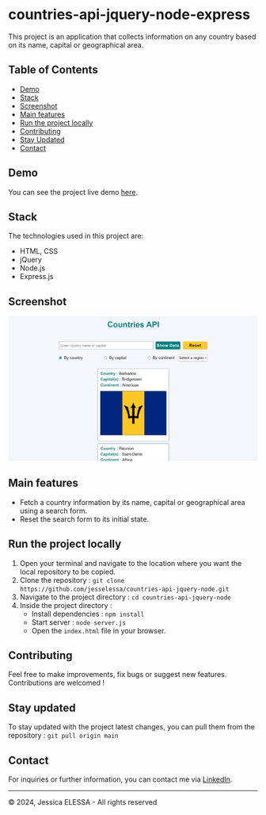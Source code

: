 # countries-api-jquery-node-express

This project is an application that collects information on any country based on its name, capital or geographical area.

## Table of Contents

- [Demo](#demo)
- [Stack](#stack)
- [Screenshot](#screenshot)
- [Main features](#main-features)
- [Run the project locally](#run-the-project-locally)
- [Contributing](#contributing)
- [Stay Updated](#stay-updated)
- [Contact](#contact)

## Demo

You can see the project live demo [here](https://jesselessa-countries-api.cyclic.app/).

## Stack

The technologies used in this project are:

- HTML, CSS
- jQuery
- Node.js
- Express.js

## Screenshot

![Screenshot](./public/images/screenshot.png)

## Main features

- Fetch a country information by its name, capital or geographical area using a search form.
- Reset the search form to its initial state.

## Run the project locally

1. Open your terminal and navigate to the location where you want the local repository to be copied.
2. Clone the repository : `git clone https://github.com/jesselessa/countries-api-jquery-node.git`
3. Navigate to the project directory : `cd countries-api-jquery-node`
4. Inside the project directory :
   - Install dependencies : `npm install`
   - Start server : `node server.js`
   - Open the `index.html` file in your browser.

## Contributing

Feel free to make improvements, fix bugs or suggest new features. Contributions are welcomed !

## Stay updated

To stay updated with the project latest changes, you can pull them from the repository : `git pull origin main`

## Contact

For inquiries or further information, you can contact me via [LinkedIn](https://www.linkedin.com/in/jessica-elessa/).

---

&copy; 2024, Jessica ELESSA - All rights reserved
